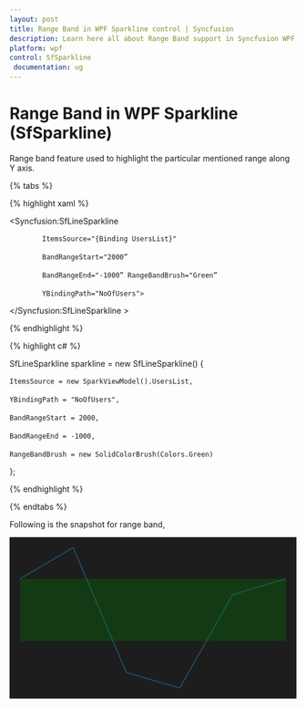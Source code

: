```yaml
---
layout: post
title: Range Band in WPF Sparkline control | Syncfusion
description: Learn here all about Range Band support in Syncfusion WPF Sparkline (SfSparkline) control, its elements and more.
platform: wpf
control: SfSparkline
 documentation: ug
---
```


# Range Band in WPF Sparkline (SfSparkline)

Range band feature used to highlight the particular mentioned range along Y axis.

{% tabs %}

{% highlight xaml %}

<Syncfusion:SfLineSparkline 

			ItemsSource="{Binding UsersList}" 

			BandRangeStart="2000”

			BandRangeEnd="-1000” RangeBandBrush="Green”

			YBindingPath="NoOfUsers">

</Syncfusion:SfLineSparkline >

{% endhighlight %}

{% highlight c# %}

SfLineSparkline sparkline = new SfLineSparkline()
{

	ItemsSource = new SparkViewModel().UsersList,

	YBindingPath = "NoOfUsers",

	BandRangeStart = 2000,

	BandRangeEnd = -1000,

	RangeBandBrush = new SolidColorBrush(Colors.Green)

};

{% endhighlight %}

{% endtabs %}

Following is the snapshot for range band,

![Range-Band_img1](Range-Band_images/Range-Band_img1.png)
